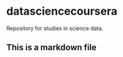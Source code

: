 datasciencecoursera
===================

Repository for studies in science data.

## This is a markdown file

